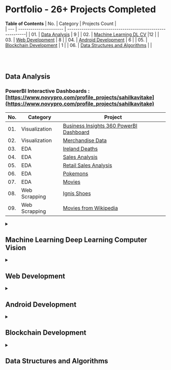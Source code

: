 # Portfolio - 26+ Projects Completed

**Table of Contents**
| No. | Category | Projects Count |   
| --- | ---------------------- | ----------------------------------------------------------|
| 01. | [Data Analysis](#data-analysis) | 9 |
| 02. | [Machine Learning DL CV](#machine-learning-deep-learning-computer-vision) |12 |
| 03. | [Web Development](#web-development) | 8  |
| 04. | [Android Development](#android-development) | 6  |
| 05. | [Blockchain Development](#blockchain-development) | 1  |
| 06. | [Data Structures and Algorithms](#data-structures-and-algorithms) | |

<br>
<br>

<h2>Data Analysis</h2>


### PowerBI Interactive Dashboards : [https://www.novypro.com/profile_projects/sahilkavitake](https://www.novypro.com/profile_projects/sahilkavitake)

| No. | Category | Project |   
| --- | ---------------------- | ----------------------------------------------------------|
| 01. | Visualization | [Business Insights 360 PowerBI Dashboard](https://github.com/SahilSK202/Business-Insights-360)  | 
| 02. | Visualization | [Merchandise Data ](https://github.com/SahilSK202/Merchandise_Data_Visualization) |
| 03. | EDA | [Ireland Deaths](https://github.com/SahilSK202/EDA_Prediction_Forecast_Ireland_Deaths)  | 
| 04. | EDA | [Sales Analysis](https://github.com/SahilSK202/Machine_Learning_Engineer_Assignments/tree/main/01.EDA_Sales_Analysis)  | 
| 05. | EDA | [Retail Sales Analysis](https://github.com/SahilSK202/GRIP_TSF_DS/blob/main/Task2-SalesDataAnalysis.ipynb)  | 
| 06. | EDA | [Pokemons](https://github.com/SahilSK202/EDA-on-Pokemons)  | 
| 07. | EDA | [Movies](https://github.com/SahilSK202/Machine_Learning_Engineer_Assignments/tree/main/03.Data_Merge_and_EDA)  |
| 08. | Web Scrapping | [Ignis Shoes](https://github.com/SahilSK202/Ignis_Shoes_Web_Scrapping_Assignement)  | 
| 09. | Web Scrapping | [Movies from Wikipedia](https://github.com/SahilSK202/Machine_Learning_Engineer_Assignments/tree/main/02.Data_Scraping) | 

<details>
<summary>
<h2>Machine Learning Deep Learning Computer Vision</h2>
</summary>

| No. | Category | Project |   
| --- | ---------------------- | ----------------------------------------------------------|
| 01. | Resource | [ Libraries for Data Science ](https://github.com/SahilSK202/Libraries_for_Data_Science)  | 
| 02. | Resource | [ Image Processing using Pillow & OpenCV ](https://github.com/SahilSK202/Image-Processing)  | 
| 03. | Resource | [ Python With Snowflake](https://github.com/SahilSK202/Python_With_Snowflake)  |
| 04. | Supervised ML + Flask |[ Chess Game Result Prediction - End To End ML Project ](https://github.com/SahilSK202/Chess-Game-Result-Prediction)  |
| 05. | Supervised ML + Flask | [ Crop Recommendation System - End To End ML Project ](https://github.com/SahilSK202/Crop-Recommendation-System)  |
| 06. | Supervised ML + Flask | [ Student Grade Prediction - End To End ML Project ](https://github.com/SahilSK202/Student_Grade_Prediction_Flask_APP) |
| 07. | Supervised ML | [ Weather Prediction Using Alien Fruits ](https://github.com/SahilSK202/Predicting-Weather_Using_Alien_Fruit_Properties) |
| 08. | Supervised ML | [Prediction - Students Hours and Makrs](https://github.com/SahilSK202/GRIP_TSF_DS/blob/main/Task1-StudentStudyHoursMarksModel.ipynb)
| 09. | Clustering | [Customer Segmentation & Clustering](https://github.com/SahilSK202/Customer_Segmentation_Clustering) |
| 10. | PCA + SMOTE | [PCA on Tax Data](https://github.com/SahilSK202/PCA_Smote_Tax_Data) |
| 11. | PCA | [PCA on Fashion MNIST Data](https://github.com/SahilSK202/PCA_On_FashionMNIST) |
| 12. | Time Series + Plotly | [ Nifty50 Index Prediction and Forecast](https://github.com/SahilSK202/Nifty50-Index-Dashboard)  |
| 13. | Time Series + Flask | [ Stock Price Forecast Using Prophet](https://github.com/SahilSK202/Stock_Price_Forecast_Using_Prophet)  |
| 14. | Deep Learning | [ Sonar Signals Classification ](https://github.com/SahilSK202/MNIST_Digit_Classifier_GUI)  |
| 15. | Deep Learning | [ MNIST Digit Classifier TKInter GUI ](https://github.com/SahilSK202/Classification_with_Deep_Learning)  |

</details>

<details>
<summary>
<h2>Web Development</h2>
</summary>

| No. | Category | Project |   
| --- | ---------------------- | ----------------------------------------------------------|
| 01. | MERN | [ Lead Management System]()  | 
| 02. | React| [ Hotel Booking System - UI](https://github.com/SahilSK202/akatsuki-project-UI)  | 
| 03. | Flask + SQL | [ Hotel Booking System - Backend](https://github.com/SahilSK202/akatsuki-backend)  | 
| 04. | HTML JS | [ ConvNet Calculator ](https://github.com/SahilSK202/ConvNet_Shape_And_Parameters_Calculator)  | 
| 05. | HTML CSS JS | [ Action Survival Game ](https://github.com/SahilSK202/Action-Game)  |
| 06. | Flask + SQL | [ Expense Manager ](https://github.com/SahilSK202/Expense-Manager)  | 
| 07. | GraphQL | [ Basic GraphQL](https://github.com/SahilSK202/basic-graphql)  | 
| 08. | Node + GraphQL | [ TODO - An API with GraphQL MongoDB Nodejs ](https://github.com/SahilSK202/TODO)  | 

</details>

<details>
<summary>
<h2>Android Development</h2>
</summary>

| No. | Category | Project |   
| --- | ---------------------- | ----------------------------------------------------------|
| 01. | Firebase + Kore Chatbot  | [ Students Placement Chatbot ](https://github.com/SahilSK202/Flutter_Students_Chatbot)  | 
| 02. | Firebase + Flutter  | [ Vaccination Reminder App ](https://github.com/SahilSK202/Flutter_Students_Chatbot)  |
| 03. | Flutter + Strapi CMS | [ Lead Management System](https://github.com/SahilSK202/Strapi_MyDiary_Backend)  | 
| 04. | Flutter + DL | [ HELLO Mnist  ](https://github.com/SahilSK202/MNIST_Flutter_Application)  | 
| 05. | Flutter | [ BMI Calculator ](https://github.com/SahilSK202/BMI_Calculator_Flutter)  | 
| 06. | Flutter | [ Education Flashcard App ](https://github.com/SahilSK202/FlashCard_Flutter_Application)  | 

</details>

<details>
<summary>
<h2>Blockchain Development</h2>
</summary>

| No. | Category | Project |   
| --- | ---------------------- | ----------------------------------------------------------|
| 01. | Solidity  | [ Solidity Basics For Blockchain ](https://github.com/SahilSK202/Solidity_Basics_For_Blockchain)  | 
| 02. | Truffle Suite  | [ Online Voting System ](https://github.com/SahilSK202/Voting-system-using-Blockchain) |

</details>

<details>
<summary>
<h2>Data Structures and Algorithms</h2>
</summary>

| No. | Category | Project |   
| --- | ---------------------- | ----------------------------------------------------------|
| 01. | C programming  | [ Implementation of all Data Structures in C  ](https://github.com/SahilSK202/Data_Structures_using_C) | 
| 02. | Python Programming |[ Implementation of all Data Structures in Python  ](https://github.com/SahilSK202/Data_Structures_using_Python) |

</details>


